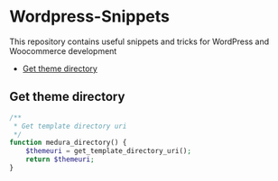 # Wordpress-Snippets

This repository contains useful snippets and tricks for WordPress and Woocommerce development

- [Get theme directory](#get-theme-directory)

## Get theme directory

```php
/**
 * Get template directory uri
 */
function medura_directory() {
    $themeuri = get_template_directory_uri();
    return $themeuri;
}
```